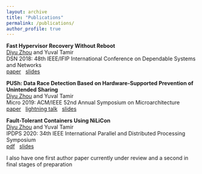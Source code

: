 ```yaml
---
layout: archive
title: "Publications"
permalink: /publications/
author_profile: true
---
```

**Fast Hypervisor Recovery Without Reboot** \
<ins>Diyu Zhou</ins> and Yuval Tamir \
DSN 2018:  48th IEEE/IFIP International Conference on Dependable Systems and Networks \
<i class="fas fa-file-pdf" aria-hidden="true"></i> [paper](/files/dsn18.pdf) 
&nbsp; <i class="fas fa-file-powerpoint"></i> [slides](/files/dsn18.pptx)

**PUSh: Data Race Detection Based on Hardware-Supported Prevention of Unintended Sharing** \
<ins>Diyu Zhou</ins> and Yuval Tamir \
Micro 2019: ACM/IEEE 52nd Annual Symposium on Microarchitecture \
<i class="fas fa-file-pdf" aria-hidden="true"></i> [paper](/files/micro19.pdf) 
&nbsp; <i class="fab fa-youtube"></i> [lightning talk](https://www.youtube.com/watch?v=O-V7_GvdpW8)
&nbsp; <i class="fas fa-file-powerpoint"></i> [slides](/files/micro19.pptx)

**Fault-Tolerant Containers Using NiLiCon** \
<ins>Diyu Zhou</ins> and Yuval Tamir \
IPDPS 2020: 34th IEEE International Parallel and Distributed Processing Symposium \
<i class="fas fa-file-pdf" aria-hidden="true"></i> [pdf](/files/ipdps20.pdf) 
&nbsp; <i class="fas fa-file-powerpoint"></i> [slides](/files/ipdps20.pptx)

I also have one first author paper currently under review and a second in final stages of preparation

<!---
**HyCoR: Fault-Tolerant Replicated Containers Based on Checkpoint and Replay** \
<ins>Diyu Zhou</ins> and Yuval Tamir \
Under Review for NSDI 2021
-->


